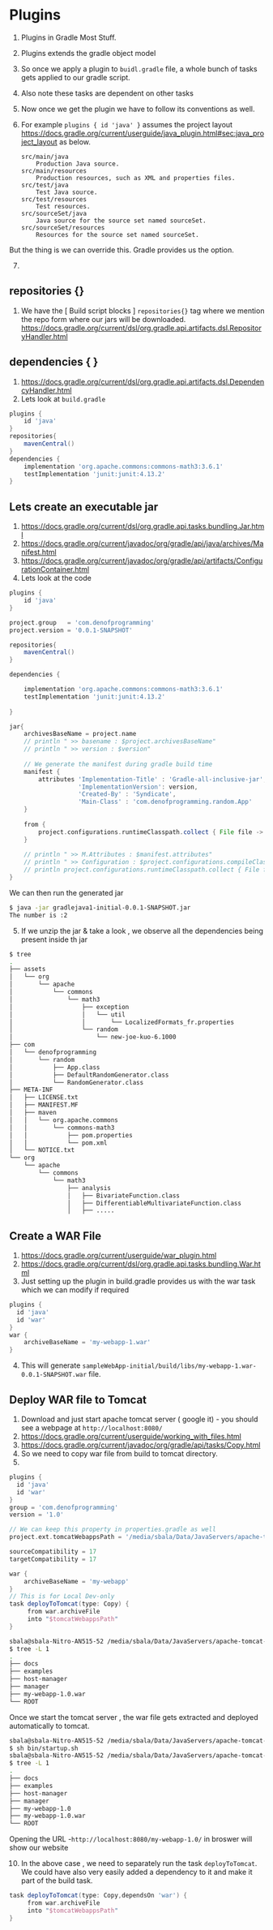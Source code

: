 # Plugins

1. Plugins in Gradle Most Stuff.
2. Plugins extends the gradle object model
3. So once we apply a plugin to `buidl.gradle` file, a whole bunch of tasks gets applied to our gradle script.
4. Also note these tasks are dependent on other tasks
5. Now once we get the plugin we have to follow its conventions as well.
6. For example `plugins { id 'java' }` assumes the project layout 
https://docs.gradle.org/current/userguide/java_plugin.html#sec:java_project_layout
as below.


    ```
    src/main/java
        Production Java source.
    src/main/resources
        Production resources, such as XML and properties files.
    src/test/java
        Test Java source.
    src/test/resources
        Test resources.
    src/sourceSet/java
        Java source for the source set named sourceSet.
    src/sourceSet/resources
        Resources for the source set named sourceSet.
    ```

But the thing is we can override this. Gradle provides us the option.

7. 

## repositories {}

1. We have the [ Build script blocks ] `repositories{}` tag where we mention the repo form where our jars will be downloaded. https://docs.gradle.org/current/dsl/org.gradle.api.artifacts.dsl.RepositoryHandler.html

## dependencies { }

1. https://docs.gradle.org/current/dsl/org.gradle.api.artifacts.dsl.DependencyHandler.html
2. Lets look at `build.gradle`


```gradle
plugins {
	id 'java'
}
repositories{
	mavenCentral()
}
dependencies {
	implementation 'org.apache.commons:commons-math3:3.6.1'
	testImplementation 'junit:junit:4.13.2'	
}
```

## Lets create an executable jar

1. https://docs.gradle.org/current/dsl/org.gradle.api.tasks.bundling.Jar.html
2. https://docs.gradle.org/current/javadoc/org/gradle/api/java/archives/Manifest.html
3. https://docs.gradle.org/current/javadoc/org/gradle/api/artifacts/ConfigurationContainer.html
4. Lets look at the code 

```gradle
plugins {
	id 'java'
}

project.group   = 'com.denofprogramming'
project.version = '0.0.1-SNAPSHOT'

repositories{
	mavenCentral()
}

dependencies {

	implementation 'org.apache.commons:commons-math3:3.6.1'
	testImplementation 'junit:junit:4.13.2'
	
}

jar{
	archivesBaseName = project.name
	// println " >> basename : $project.archivesBaseName"
	// println " >> version : $version"
	
	// We generate the manifest during gradle build time
	manifest {
		attributes 'Implementation-Title' : 'Gradle-all-inclusive-jar',
				   'ImplementationVersion': version,
				   'Created-By' : 'Syndicate',
				   'Main-Class' : 'com.denofprogramming.random.App'
	}
	
	from {
		project.configurations.runtimeClasspath.collect { File file -> project.zipTree (file) } 
	}
	
	// println " >> M.Attributes : $manifest.attributes"
	// println " >> Configuration : $project.configurations.compileClasspath"
	// println project.configurations.runtimeClasspath.collect { File file -> project.zipTree (file) } 
}
```

We can then run the generated jar

```bash
$ java -jar gradlejava1-initial-0.0.1-SNAPSHOT.jar
The number is :2
```

5. If we unzip the jar & take a look , we observe all the dependencies being present inside th jar

```bash
$ tree
.
├── assets
│   └── org
│       └── apache
│           └── commons
│               └── math3
│                   ├── exception
│                   │   └── util
│                   │       └── LocalizedFormats_fr.properties
│                   └── random
│                       └── new-joe-kuo-6.1000
├── com
│   └── denofprogramming
│       └── random
│           ├── App.class
│           ├── DefaultRandomGenerator.class
│           └── RandomGenerator.class
├── META-INF
│   ├── LICENSE.txt
│   ├── MANIFEST.MF
│   ├── maven
│   │   └── org.apache.commons
│   │       └── commons-math3
│   │           ├── pom.properties
│   │           └── pom.xml
│   └── NOTICE.txt
└── org
    └── apache
        └── commons
            └── math3
                ├── analysis
                │   ├── BivariateFunction.class
                │   ├── DifferentiableMultivariateFunction.class
                │   ├── .....
```


## Create a WAR File

1.  https://docs.gradle.org/current/userguide/war_plugin.html
2. https://docs.gradle.org/current/dsl/org.gradle.api.tasks.bundling.War.html
3. Just setting up the plugin in build.gradle provides us with the war task which we can modify if required

```gradle
plugins {
  id 'java'
  id 'war'
}
war {
	archiveBaseName = 'my-webapp-1.war'
}
```

4. This will generate `sampleWebApp-initial/build/libs/my-webapp-1.war-0.0.1-SNAPSHOT.war` file.

## Deploy WAR file to Tomcat

1. Download and just start apache tomcat server ( google it) - you should see a webpage at `http://localhost:8080/`
1. https://docs.gradle.org/current/userguide/working_with_files.html 
1. https://docs.gradle.org/current/javadoc/org/gradle/api/tasks/Copy.html
1. So we need to copy war file from build to tomcat directory.
1. 

```gradle
plugins {
  id 'java'
  id 'war'
}
group = 'com.denofprogramming'
version = '1.0'

// We can keep this property in properties.gradle as well 
project.ext.tomcatWebappsPath = '/media/sbala/Data/JavaServers/apache-tomcat-10.1.18/webapps'

sourceCompatibility = 17
targetCompatibility = 17

war {
	archiveBaseName = 'my-webapp'
}
// This is for Local Dev-only
task deployToTomcat(type: Copy) {
     from war.archiveFile
     into "$tomcatWebappsPath"
}
```


```bash
sbala@sbala-Nitro-AN515-52 /media/sbala/Data/JavaServers/apache-tomcat-10.1.18/webapps 
$ tree -L 1
.
├── docs
├── examples
├── host-manager
├── manager
├── my-webapp-1.0.war
└── ROOT
```

Once we start the tomcat server , the war file gets extracted and deployed automatically to tomcat.

```bash
sbala@sbala-Nitro-AN515-52 /media/sbala/Data/JavaServers/apache-tomcat-10.1.18 
$ sh bin/startup.sh 
sbala@sbala-Nitro-AN515-52 /media/sbala/Data/JavaServers/apache-tomcat-10.1.18/webapps 
$ tree -L 1
.
├── docs
├── examples
├── host-manager
├── manager
├── my-webapp-1.0
├── my-webapp-1.0.war
└── ROOT
```

Opening the URL -`http://localhost:8080/my-webapp-1.0/` in broswer will show our website

10. In the above case , we need to separately run the task `deployToTomcat`. We could have also very easily added a dependency to it and make it part of the build task.

```gradle
task deployToTomcat(type: Copy,dependsOn 'war') {
     from war.archiveFile
     into "$tomcatWebappsPath"
}
```

